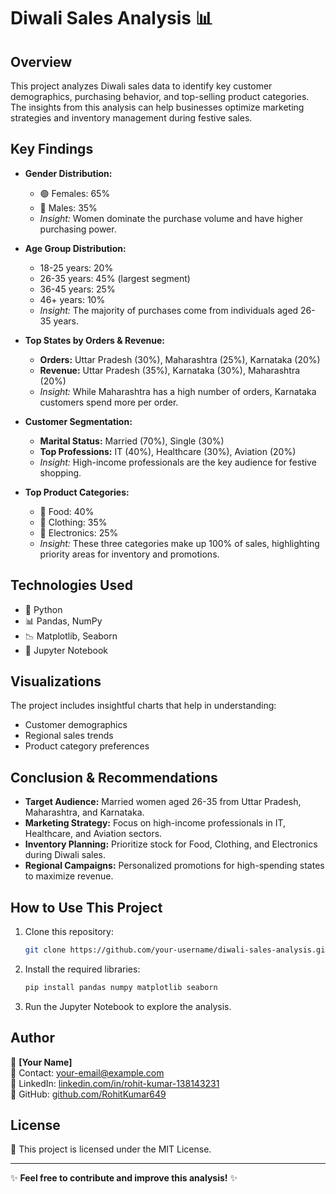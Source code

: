 # Diwali Sales Analysis 📊

## Overview
This project analyzes Diwali sales data to identify key customer demographics, purchasing behavior, and top-selling product categories. The insights from this analysis can help businesses optimize marketing strategies and inventory management during festive sales.

## Key Findings
- **Gender Distribution:**
  - 🟢 Females: 65%
  - 🔵 Males: 35%
  - *Insight:* Women dominate the purchase volume and have higher purchasing power.

- **Age Group Distribution:**
  - 18-25 years: 20%
  - 26-35 years: 45% (largest segment)
  - 36-45 years: 25%
  - 46+ years: 10%
  - *Insight:* The majority of purchases come from individuals aged 26-35 years.

- **Top States by Orders & Revenue:**
  - **Orders:** Uttar Pradesh (30%), Maharashtra (25%), Karnataka (20%)
  - **Revenue:** Uttar Pradesh (35%), Karnataka (30%), Maharashtra (20%)
  - *Insight:* While Maharashtra has a high number of orders, Karnataka customers spend more per order.

- **Customer Segmentation:**
  - **Marital Status:** Married (70%), Single (30%)
  - **Top Professions:** IT (40%), Healthcare (30%), Aviation (20%)
  - *Insight:* High-income professionals are the key audience for festive shopping.

- **Top Product Categories:**
  - 🥗 Food: 40%
  - 👕 Clothing: 35%
  - 📱 Electronics: 25%
  - *Insight:* These three categories make up 100% of sales, highlighting priority areas for inventory and promotions.

## Technologies Used
- 🐍 Python
- 📊 Pandas, NumPy
- 📉 Matplotlib, Seaborn
- 💾 Jupyter Notebook

## Visualizations
The project includes insightful charts that help in understanding:
- Customer demographics
- Regional sales trends
- Product category preferences

## Conclusion & Recommendations
- **Target Audience:** Married women aged 26-35 from Uttar Pradesh, Maharashtra, and Karnataka.
- **Marketing Strategy:** Focus on high-income professionals in IT, Healthcare, and Aviation sectors.
- **Inventory Planning:** Prioritize stock for Food, Clothing, and Electronics during Diwali sales.
- **Regional Campaigns:** Personalized promotions for high-spending states to maximize revenue.

## How to Use This Project
1. Clone this repository:
   ```bash
   git clone https://github.com/your-username/diwali-sales-analysis.git
   ```
2. Install the required libraries:
   ```bash
   pip install pandas numpy matplotlib seaborn
   ```
3. Run the Jupyter Notebook to explore the analysis.

## Author
👤 **[Your Name]**  
📧 Contact: your-email@example.com  
🔗 LinkedIn: [linkedin.com/in/rohit-kumar-138143231](https://linkedin.com/in/rohit-kumar-138143231)  
📂 GitHub: [github.com/RohitKumar649](https://github.com/RohitKumar649)  

## License
📜 This project is licensed under the MIT License.

---
✨ **Feel free to contribute and improve this analysis!** ✨
